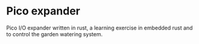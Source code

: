 # Pico expander

Pico I/O expander written in rust, a learning exercise in embedded rust and to control the garden watering system.
